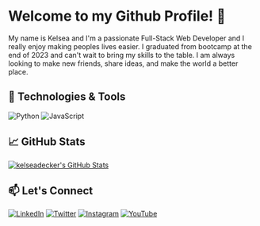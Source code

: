 # Welcome to my Github Profile! 👋

My name is Kelsea and I'm a passionate Full-Stack Web Developer and I really enjoy making peoples lives easier. I graduated from bootcamp at the end of 2023 and can't wait to bring my skills to the table. I am always looking to make new friends, share ideas, and make the world a better place. 

## 🔧 Technologies & Tools

![Python](https://img.shields.io/badge/-Python-3776AB?style=flat&logo=python&logoColor=white)
![JavaScript](https://img.shields.io/badge/-JavaScript-F7DF1E?style=flat&logo=javascript&logoColor=black)

## 📈 GitHub Stats

[![kelseadecker's GitHub Stats](https://github-readme-stats.vercel.app/api?username=yourusername&show_icons=true&hide=stars&count_private=true&theme=radical)](https://github.com/kelseadecker)

## 📫 Let's Connect

[![LinkedIn](https://img.shields.io/badge/-LinkedIn-0077B5?style=flat&logo=linkedin&logoColor=white)](https://www.linkedin.com/in/kelsea-decker-9a01162a0//)
[![Twitter](https://img.shields.io/badge/-Twitter-1DA1F2?style=flat&logo=twitter&logoColor=white)](https://twitter.com/deckercreates)
[![Instagram](https://img.shields.io/badge/-Instagram-E4405F?style=flat&logo=instagram&logoColor=white)](https://www.instagram.com/deckercreates/)
[![YouTube](https://img.shields.io/badge/-YouTube-FF0000?style=flat&logo=youtube&logoColor=white)](https://www.youtube.com/c/@DeckerCreates)
